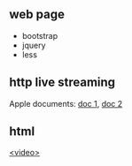 ## web page
- bootstrap
- jquery
- less

## http live streaming
Apple documents: [doc 1][1], [doc 2][2]

## html
[&lt;video&gt;][3]






[1]: https://developer.apple.com/streaming/ "http live streaming"
[2]: https://developer.apple.com/library/ios/documentation/NetworkingInternet/Conceptual/StreamingMediaGuide/Introduction/Introduction.html "http live streaming"
[3]: https://developer.mozilla.org/en-US/docs/Web/HTML/Element/video "video tag"